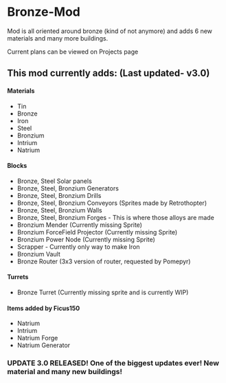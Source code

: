 # Bronze-Mod
Mod is all oriented around bronze (kind of not anymore) and adds 6 new materials and many more buildings. 

Current plans can be viewed on Projects page 

## This mod currently adds: (Last updated- v3.0)
#### Materials
- Tin
- Bronze
- Iron
- Steel
- Bronzium
- Intrium
- Natrium
#### Blocks
- Bronze, Steel Solar panels
- Bronze, Steel, Bronzium Generators
- Bronze, Steel, Bronzium Drills
- Bronze, Steel, Bronzium Conveyors (Sprites made by Retrothopter)
- Bronze, Steel, Bronzium Walls
- Bronze, Steel, Bronzium Forges - This is where those alloys are made
- Bronzium Mender (Currently missing Sprite)
- Bronzium ForceField Projector (Currently missing Sprite)
- Bronzium Power Node (Currently missing Sprite)
- Scrapper - Currently only way to make Iron 
- Bronzium Vault
- Bronze Router (3x3 version of router, requested by Pomepyr)
#### Turrets 
- Bronze Turret (Currently missing sprite and is currently WIP)
#### Items added by Ficus150
- Natrium
- Intrium
- Natrium Forge
- Natrium Generator


### UPDATE 3.0 RELEASED! One of the biggest updates ever! New material and many new buildings!
